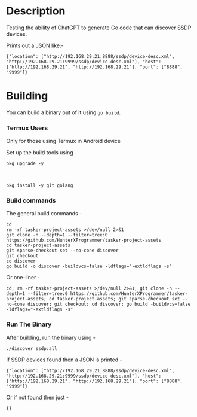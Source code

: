 # Description
Testing the ability of ChatGPT to generate Go code that can discover SSDP devices.

Prints out a JSON like:-

`{"location": ["http://192.168.29.21:8888/ssdp/device-desc.xml", "http://192.168.29.21:9999/ssdp/device-desc.xml"], "host": ["http://192.168.29.21", "http://192.168.29.21"], "port": ["8888", "9999"]}`

# Building
You can build a binary out of it using `go build`.

### Termux Users
Only for those using Termux in Android device

Set up the build tools using -

    pkg upgrade -y

&nbsp;

    pkg install -y git golang

### Build commands
The general build commands -

    cd
    rm -rf tasker-project-assets >/dev/null 2>&1
    git clone -n --depth=1 --filter=tree:0 https://github.com/HunterXProgrammer/tasker-project-assets
    cd tasker-project-assets
    git sparse-checkout set --no-cone discover
    git checkout
    cd discover
    go build -o discover -buildvcs=false -ldflags="-extldflags -s"

Or one-liner -

    cd; rm -rf tasker-project-assets >/dev/null 2>&1; git clone -n --depth=1 --filter=tree:0 https://github.com/HunterXProgrammer/tasker-project-assets; cd tasker-project-assets; git sparse-checkout set --no-cone discover; git checkout; cd discover; go build -buildvcs=false -ldflags="-extldflags -s"

### Run The Binary
After building, run the binary using -

    ./discover ssdp:all

If SSDP devices found then a JSON is printed -

`{"location": ["http://192.168.29.21:8888/ssdp/device-desc.xml", "http://192.168.29.21:9999/ssdp/device-desc.xml"], "host": ["http://192.168.29.21", "http://192.168.29.21"], "port": ["8888", "9999"]}`

Or if not found then just -

`{}`
